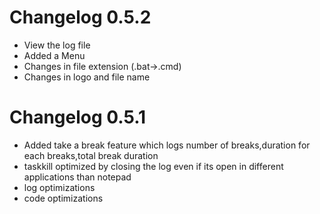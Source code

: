 # Changelog 0.5.2
- View the log file
- Added a Menu 
- Changes in file extension (.bat->.cmd)
- Changes in logo and file name


# Changelog 0.5.1

- Added take a break feature	which logs number of breaks,duration for each breaks,total break duration	
- taskkill optimized by closing the log even if its open in different applications than notepad
- log optimizations
- code optimizations
